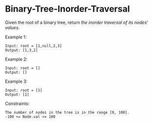 # Binary-Tree-Inorder-Traversal

Given the root of a binary tree, return _the inorder traversal of its nodes' values_.

 

Example 1:
```
Input: root = [1,null,2,3]
Output: [1,3,2]
```
Example 2:
```
Input: root = []
Output: []
```
Example 3:
```
Input: root = [1]
Output: [1]
 ```

Constraints:
```
The number of nodes in the tree is in the range [0, 100].
-100 <= Node.val <= 100
 ```
